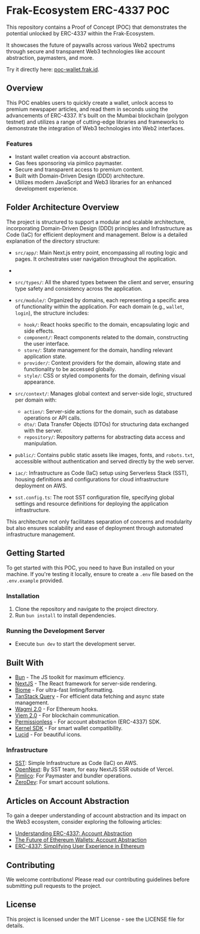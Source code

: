 # Frak-Ecosystem ERC-4337 POC

This repository contains a Proof of Concept (POC) that demonstrates the potential unlocked by ERC-4337 within the Frak-Ecosystem. 

It showcases the future of paywalls across various Web2 spectrums through secure and transparent Web3 technologies like account abstraction, paymasters, and more.

Try it directly here: [poc-wallet.frak.id](https://poc-wallet.frak.id).

## Overview

This POC enables users to quickly create a wallet, unlock access to premium newspaper articles, and read them in seconds using the advancements of ERC-4337. 
It's built on the Mumbai blockchain (polygon testnet) and utilizes a range of cutting-edge libraries and frameworks to demonstrate the integration of Web3 technologies into Web2 interfaces.

### Features

- Instant wallet creation via account abstraction.
- Gas fees sponsoring via pimlico paymaster.
- Secure and transparent access to premium content.
- Built with Domain-Driven Design (DDD) architecture.
- Utilizes modern JavaScript and Web3 libraries for an enhanced development experience.

## Folder Architecture Overview

The project is structured to support a modular and scalable architecture, incorporating Domain-Driven Design (DDD) principles and Infrastructure as Code (IaC) for efficient deployment and management. Below is a detailed explanation of the directory structure:

- `src/app/`: Main Next.js entry point, encompassing all routing logic and pages. It orchestrates user navigation throughout the application.
- 
- `src/types/`: All the shared types between the client and server, ensuring type safety and consistency across the application.

- `src/module/`: Organized by domains, each representing a specific area of functionality within the application. For each domain (e.g., `wallet`, `login`), the structure includes:
    - `hook/`: React hooks specific to the domain, encapsulating logic and side effects.
    - `component/`: React components related to the domain, constructing the user interface.
    - `store/`: State management for the domain, handling relevant application state.
    - `provider/`: Context providers for the domain, allowing state and functionality to be accessed globally.
    - `style/`: CSS or styled components for the domain, defining visual appearance.

- `src/context/`: Manages global context and server-side logic, structured per domain with:
    - `action/`: Server-side actions for the domain, such as database operations or API calls.
    - `dto/`: Data Transfer Objects (DTOs) for structuring data exchanged with the server.
    - `repository/`: Repository patterns for abstracting data access and manipulation.

- `public/`: Contains public static assets like images, fonts, and `robots.txt`, accessible without authentication and served directly by the web server.

- `iac/`: Infrastructure as Code (IaC) setup using Serverless Stack (SST), housing definitions and configurations for cloud infrastructure deployment on AWS.

- `sst.config.ts`: The root SST configuration file, specifying global settings and resource definitions for deploying the application infrastructure.

This architecture not only facilitates separation of concerns and modularity but also ensures scalability and ease of deployment through automated infrastructure management.

## Getting Started

To get started with this POC, you need to have Bun installed on your machine. If you're testing it locally, ensure to create a `.env` file based on the `.env.example` provided.

### Installation

1. Clone the repository and navigate to the project directory.
2. Run `bun install` to install dependencies.

### Running the Development Server

- Execute `bun dev` to start the development server.

## Built With

- [Bun](https://bun.sh/) - The JS toolkit for maximum efficiency.
- [NextJS](https://nextjs.org/) - The React framework for server-side rendering.
- [Biome](https://biomejs.dev/) - For ultra-fast linting/formatting.
- [TanStack Query](https://tanstack.com/) - For efficient data fetching and async state management.
- [Wagmi 2.0](https://wagmi.sh/) - For Ethereum hooks.
- [Viem 2.0](https://viem.sh/) - For blockchain communication.
- [Permissionless](https://github.com/pimlicolabs/permissionless.js) - For account abstraction (ERC-4337) SDK.
- [Kernel SDK](https://github.com/zerodevapp/sdk) - For smart wallet compatibility.
- [Lucid](https://lucide.dev/) - For beautiful icons.

### Infrastructure

- [SST](https://sst.dev/): Simple Infrastructure as Code (IaC) on AWS.
- [OpenNext](https://open-next.js.org/): By SST team, for easy NextJS SSR outside of Vercel.
- [Pimlico](https://www.pimlico.io/): For Paymaster and bundler operations.
- [ZeroDev](https://zerodev.app/): For smart account solutions.

## Articles on Account Abstraction

To gain a deeper understanding of account abstraction and its impact on the Web3 ecosystem, consider exploring the following articles:

- [Understanding ERC-4337: Account Abstraction](https://ethereum.org/en/developers/docs/standards/account-abstraction/)
- [The Future of Ethereum Wallets: Account Abstraction](https://blog.ethereum.org/2021/02/04/account-abstraction/)
- [ERC-4337: Simplifying User Experience in Ethereum](https://medium.com/ethereum-foundation/erc-4337-account-abstraction-7a987039c7d9)

## Contributing

We welcome contributions! Please read our contributing guidelines before submitting pull requests to the project.

## License

This project is licensed under the MIT License - see the LICENSE file for details.
